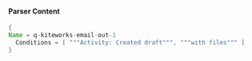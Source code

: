 #### Parser Content
```Java
{
Name = q-kiteworks-email-out-1
  Conditions = [ """Activity: Created draft""", """with files""" ]
}
```